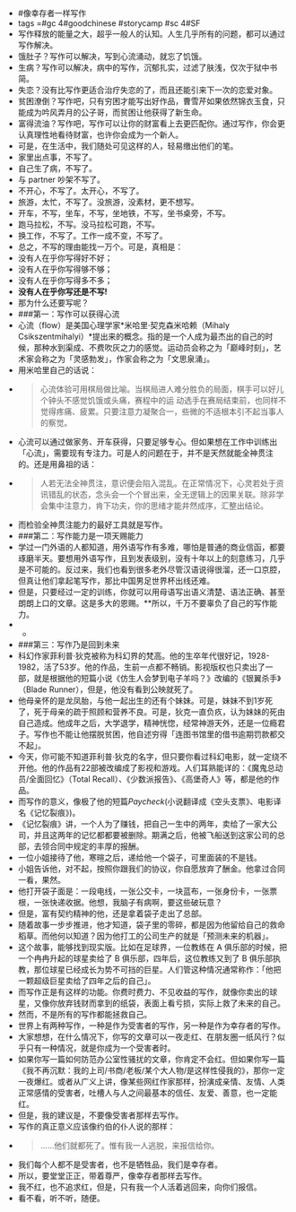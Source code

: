 - #像幸存者一样写作
- tags =#gc 4#goodchinese #storycamp #sc 4#SF
- 写作释放的能量之大，超乎一般人的认知。人生几乎所有的问题，都可以通过写作解决。
- 饿肚子？写作可以解决，写到心流涌动，就忘了饥饿。
- 生病？写作可以解决，病中的写作，沉郁扎实，过滤了肤浅，仅次于狱中书简。
- 失恋？没有比写作更适合治疗失恋的了，而且还能引来下一次的恋爱对象。
- 贫困潦倒？写作吧，只有穷困才能写出好作品，曹雪芹如果依然锦衣玉食，只能成为吟风弄月的公子哥，而贫困让他获得了新生命。
- 富得流油？写作吧，写作可以让你的财富看上去更匹配你。通过写作，你会更认真理性地看待财富，也许你会成为一个新人。
- 可是，在生活中，我们随处可见这样的人，轻易缴出他们的笔。
- 家里出点事，不写了。
- 自己生了病，不写了。
- 与 partner 吵架不写了。
- 不开心，不写了。太开心，不写了。
- 旅游，太忙，不写了。没旅游，没素材，更不想写。
- 开车，不写，坐车，不写，坐地铁，不写，坐书桌旁，不写。
- 跑马拉松，不写。没马拉松可跑，不写。
- 换工作，不写了。工作一成不变，不写了。
- 总之，不写的理由能找一万个。可是，真相是：
- 没有人在乎你写得好不好；
- 没有人在乎你写得够不够；
- 没有人在乎你写得多不多；
- **没有人在乎你写还是不写!**
- 那为什么还要写呢？
- ###第一：写作可以获得心流
- 心流（flow）是美国心理学家*米哈里·契克森米哈赖（Mihaly Csikszentmihalyi）*提出来的概念。指的是一个人成为最杰出的自己的时候，那种水到渠成、不费吹灰之力的感觉。运动员会称之为「巅峰时刻」，艺术家会称之为「灵感勃发」，作家会称之为「文思泉涌」。
- 用米哈里自己的话说：
- >心流体验可用棋局做比喻。当棋局进人难分胜负的局面，棋手可以好儿个钟头不感觉饥饿或头痛，赛程中的运 动选手在赛局结束前，也同样不觉得疼痛、疲累。只要注意力凝聚合一，些微的不适根本引不起当事人的察觉。
- 心流可以通过做家务、开车获得，只要足够专心。但如果想在工作中训练出「心流」，需要现有专注力。可是人的问题在于，并不是天然就能全神贯注的。还是用鼻祖的话：
- >人若无法全神贯注，意识便会陷入混乱。在正常情况下，心灵若处于资讯错乱的状态，念头会一个个冒出来，全无逻辑上的因果关联。除非学会集中注意力，肯下功夫，你的思绪才能井然成序，汇整出结论。
- 而检验全神贯注能力的最好工具就是写作。
- ###第二：写作能力是一项天赐能力
- 学过一门外语的人都知道，用外语写作有多难，哪怕是普通的商业信函，都要琢磨半天。要想用外语写作，且到发表级别，没有十年以上的刻意练习，几乎是不可能的。反过来，我们也看到很多老外尽管汉语说得很溜，还一口京腔，但真让他们拿起笔写作，那比中国男足世界杯出线还难。
- 但是，只要经过一定的训练，你就可以用母语写出语义清楚、语法正确、甚至朗朗上口的文章。这是多大的恩赐。**所以，千万不要辜负了自己的写作能力。
- *
- ###第三：写作乃是回到未来
- 科幻作家菲利普·狄克被称为科幻界的梵高。他的生卒年代很好记，1928-1982，活了53岁。他的作品，生前一点都不畅销。影视版权也只卖出了一部，就是根据他的短篇小说《仿生人会梦到电子羊吗？》改编的《银翼杀手》（Blade Runner），但是，他没有看到公映就死了。
- 他母亲怀的是龙凤胎，与他一起出生的还有个妹妹。可是，妹妹不到1岁死了，死于母亲的疏于照顾和营养不良。可是，狄克一直负疚，认为妹妹的死由自己造成。他成年之后，大学退学，精神恍惚，经常神游天外，还是一位瘾君子。写作也不能让他摆脱贫困，他自述穷得「连图书馆里的借书逾期罚款都交不起」。
- 今天，你可能不知道菲利普·狄克的名字，但只要你看过科幻电影，就一定绕不开他。他的作品有22部被改编成了影视和游戏。人们耳熟能详的：《魔鬼总动员/全面回忆》（Total Recall）、《少数派报告》、《高堡奇人》等，都是他的作品。
- 而写作的意义，像极了他的短篇*Paycheck*(小说翻译成《空头支票》、电影译名《记忆裂痕》)。
- 《记忆裂痕》讲，一个人为了赚钱，把自己一生中的两年，卖给了一家大公司，并且这两年的记忆都都要被删除。期满之后，他被飞船送到这家公司的总部，去领合同中规定的丰厚的报酬。
- 一位小姐接待了他，寒暄之后，递给他一个袋子，可里面装的不是钱。
- 小姐告诉他，对不起，按照你跟我们的协议，你自愿放弃了酬金。他拿过合同一看，果然。
- 他打开袋子面是：一段电线，一张公交卡，一块蓝布，一张身份卡，一张票根，一张快递收据。他想，我脑子有病啊，要这些破玩意？
- 但是，富有契约精神的他，还是拿着袋子走出了总部。
- 随着故事一步步推进，他才知道，袋子里的零碎，都是因为他留给自己的救命稻草。而他何以知道？因为他打工的公司生产的就是「预测未来的机器」。
- 这个故事，能够找到现实版。比如在足球界，一位教练在 A 俱乐部的时候，把一个冉冉升起的球星卖给了 B 俱乐部，四年后，这位教练又到了 B 俱乐部执教，那位球星已经成长为势不可挡的巨星。人们管这种情况通常称作：「他把一颗超级巨星卖给了四年之后的自己」。
- 而写作正是有这样的功能。你费时费力、不见收益的写作，就像你卖出的球星，又像你放弃钱财而拿到的纸袋，表面上看亏损，实际上救了未来的自己。
- 然而，不是所有的写作都能拯救自己。
- 世界上有两种写作，一种是作为受害者的写作，另一种是作为幸存者的写作。
- 大家想想，在什么情况下，你写的文章可以一夜走红、在朋友圈一纸风行？似乎只有一种情况，就是你成为一个受害者时。
- 如果你写一篇如何防范办公室性骚扰的文章，你肯定不会红。但如果你写一篇《我不再沉默：我的上司/书商/老板/某个大人物/是这样性侵我的》，那你一定一夜爆红。或者从广义上讲，像某些网红作家那样，扮演成亲情、友情、人类正常感情的受害者，吐槽人与人之间最基本的信任、友爱、善意，也一定能红。
- 但是，我的建议是，不要像受害者那样去写作。
- 写作的真正意义应该像约伯的仆人说的那样：
- >……他们就都死了。惟有我一人逃脱，来报信给你。
- 我们每个人都不是受害者，也不是牺牲品，我们是幸存者。
- 所以，要堂堂正正，带着尊严，像幸存者那样去写作。
- 我不红，也不追求红，但是，只有我一个人活着逃回来，向你们报信。
- 看不看，听不听，随便。
